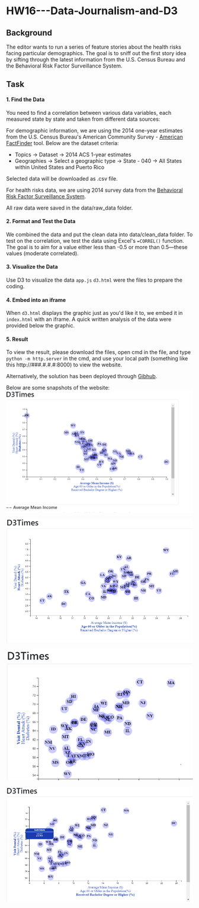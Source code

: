 # HW16---Data-Journalism-and-D3

## Background

The editor wants to run a series of feature stories about the health risks facing particular demographics. The goal is to sniff out the first story idea by sifting through the latest information from the U.S. Census Bureau and the Behavioral Risk Factor Surveillance System.

## Task
#### 1. Find the Data

You need to find a correlation between various data variables, each measured state by state and taken from different data sources: 

For demographic information, we are using the 2014 one-year estimates from the U.S. Census Bureau's American Community Survey - [American FactFinder](http://factfinder.census.gov/faces/nav/jsf/pages/searchresults.xhtml) tool. Below are the dataset criteria:

* Topics -> Dataset -> 2014 ACS 1-year estimates
* Geographies -> Select a geographic type -> State - 040 -> All States within United States and Puerto Rico

Selected data will be downloaded as .csv file.

For health risks data, we are using 2014 survey data from the [Behavioral Risk Factor Surveillance System](https://chronicdata.cdc.gov/Behavioral-Risk-Factors/BRFSS-2014-Overall/5ra3-ixqq). 

All raw data were saved in the data/raw_data folder. 

#### 2. Format and Test the Data

We combined the data and put the clean data into data/clean_data folder. To test on the correlation, we test the data using Excel's `=CORREL()` function. The goal is to aim for a value either less than -0.5 or more than 0.5—these values (moderate correlated).

#### 3. Visualize the Data

Use D3 to visualize the data `app.js` `d3.html` were the files to prepare the coding. 

#### 4. Embed into an iframe

When `d3.html` displays the graphic just as you'd like it to, we embed it in `index.html` with an iframe. A quick written analysis of the data were provided below the graphic.

#### 5. Result 

To view the result, please download the files, open cmd in the file, and type `python -m http.server` in the cmd, and use your local path (something like this http://###.#.#.#:8000) to view the website. 

Alternatively, the solution has been deployed through [Gibhub](https://zl14e161110.github.io/HW16---Data-Journalism-and-D3/.). 

Below are some snapshots of the website:
![1](images/web1.png)

![2](images/web2.png)

![3](images/web3.png)

![4 with tooltip](images/web4.png)
  

